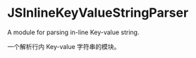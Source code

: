 # JSInlineKeyValueStringParser

A module for parsing in-line Key-value string.

一个解析行内 Key-value 字符串的模块。
